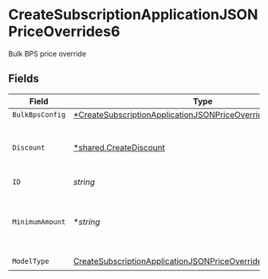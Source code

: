 # CreateSubscriptionApplicationJSONPriceOverrides6

Bulk BPS price override


## Fields

| Field                                                                                                                                                      | Type                                                                                                                                                       | Required                                                                                                                                                   | Description                                                                                                                                                | Example                                                                                                                                                    |
| ---------------------------------------------------------------------------------------------------------------------------------------------------------- | ---------------------------------------------------------------------------------------------------------------------------------------------------------- | ---------------------------------------------------------------------------------------------------------------------------------------------------------- | ---------------------------------------------------------------------------------------------------------------------------------------------------------- | ---------------------------------------------------------------------------------------------------------------------------------------------------------- |
| `BulkBpsConfig`                                                                                                                                            | [*CreateSubscriptionApplicationJSONPriceOverrides6BulkBpsConfig](../../models/operations/createsubscriptionapplicationjsonpriceoverrides6bulkbpsconfig.md) | :heavy_minus_sign:                                                                                                                                         | N/A                                                                                                                                                        |                                                                                                                                                            |
| `Discount`                                                                                                                                                 | [*shared.CreateDiscount](../../models/shared/creatediscount.md)                                                                                            | :heavy_minus_sign:                                                                                                                                         | The subscription's override discount for this price.                                                                                                       |                                                                                                                                                            |
| `ID`                                                                                                                                                       | *string*                                                                                                                                                   | :heavy_check_mark:                                                                                                                                         | N/A                                                                                                                                                        |                                                                                                                                                            |
| `MinimumAmount`                                                                                                                                            | **string*                                                                                                                                                  | :heavy_minus_sign:                                                                                                                                         | The subscription's override minimum amount for this price.                                                                                                 | 1.23                                                                                                                                                       |
| `ModelType`                                                                                                                                                | [CreateSubscriptionApplicationJSONPriceOverrides6ModelType](../../models/operations/createsubscriptionapplicationjsonpriceoverrides6modeltype.md)          | :heavy_check_mark:                                                                                                                                         | N/A                                                                                                                                                        | bulk_bps                                                                                                                                                   |